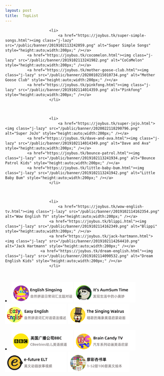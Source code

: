 ```yaml
---
layout: post
title:  TopList
---
```

<p>
	
						<li>
							<a href="https://joybus.tk/super-simple-songs.html"><img class="j-lazy" src="/public/banner/2019102113242059.png" alt="Super Simple Songs" style="height:auto;width:200px;" /></a>
              <a href="https://joybus.tk/cocomelon.html"><img class="j-lazy" src="/public/banner/2019102113241982.png" alt="CoCoMelon" style="height:auto;width:200px;" /></a>
              <a href="https://joybus.tk/mother-goose-club.html"><img class="j-lazy" src="/public/banner/2020010215010734.png" alt="Mother Goose Club" style="height:auto;width:200px;" /></a>
              <a href="https://joybus.tk/pinkfong.html"><img class="j-lazy" src="/public/banner/2019102114014359.png" alt="Pinkfong" style="height:auto;width:200px;" /></a>
						</li>
&nbsp;
						
						<li>
							<a href="https://joybus.tk/super-jojo.html"><img class="j-lazy" src="/public/banner/2020022118290796.png" alt="Super JoJo" style="height:auto;width:200px;" /></a>
              <a href="https://joybus.tk/dave-and-ava.html"><img class="j-lazy" src="/public/banner/2019102114014349.png" alt="Dave and Ava" style="height:auto;width:200px;" /></a>
              <a href="https://joybus.tk/bounce-patrol.html"><img class="j-lazy" src="/public/banner/2019102113241934.png" alt="Bounce Patrol Kids" style="height:auto;width:200px;" /></a>
              <a href="https://joybus.tk/little-baby-bum.html"><img class="j-lazy" src="/public/banner/2019102113241942.png" alt="Little Baby Bum" style="height:auto;width:200px;" /></a>
						</li>
&nbsp;
					
						<li>
							<a href="https://joybus.tk/wow-english-tv.html"><img class="j-lazy" src="/public/banner/2019102114162354.png" alt="Wow English TV" style="height:auto;width:200px;" /></a>
						<a href="https://joybus.tk/blippi.html"><img class="j-lazy" src="/public/banner/2019102114162349.png" alt="Blippi" style="height:auto;width:200px;" /></a>
						<a href="https://joybus.tk/jack-hartmann.html"><img class="j-lazy" src="/public/banner/2019102114264410.png" alt="Jack Hartmann" style="height:auto;width:200px;" /></a>
					<a href="https://joybus.tk/dream-english.html"><img class="j-lazy" src="/public/banner/2019102114090532.png" alt="Dream English Kids" style="height:auto;width:200px;" /></a>
						</li>
&nbsp;
						<li>
							<a href="https://joybus.tk/english-singsing.html"><img class="j-lazy" src="/public/banner/2019102114264444.png" alt="English Singsing" style="height:auto;width:200px;" /></a>
					<a href="https://joybus.tk/aumsum.html"><img class="j-lazy" src="/public/banner/2019102114570830.png" alt="It’s AumSum Time" style="height:auto;width:200px;" /></a>
					<a href="https://joybus.tk/kids-pages.html"><img class="j-lazy" src="/public/banner/2019102114570962.png" alt="Kids Pages(Easy English)" style="height:auto;width:200px;" /></a>
						<a href="https://joybus.tk/the-singing-walrus.html"><img class="j-lazy" src="/public/banner/2020022118290734.png" alt="The Singing Walrus" style="height:auto;width:200px;" /></a>
						</li>
&nbsp;
						<li>
							<a href="https://joybus.tk/special/bbc"><img class="j-lazy" src="/public/banner/2019102115333560.png" alt="BBC" style="height:auto;width:200px;" /></a>
						<a href="https://joybus.tk/brain-candy-tv.html"><img class="j-lazy" src="/public/banner/2019102114570945.png" alt="Brain Candy TV" style="height:auto;width:200px;" /></a>
						<a href="https://joybus.tk/?s=e-future"><img class="j-lazy" src="/public/banner/2020022118290736.png" alt="e-future ELT" style="height:auto;width:200px;" /></a>
					<a href="https://joybus.tk/liaocaixing.html"><img class="j-lazy" src="/public/banner/2020022118290715.png" alt="liaocaixing" style="height:auto;width:200px;" /></a>
						</li>
					
</p>
